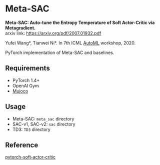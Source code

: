 # Meta-SAC
**Meta-SAC: Auto-tune the Entropy Temperature of Soft Actor-Critic via Metagradient.**   
arxiv link: https://arxiv.org/pdf/2007.01932.pdf

Yufei Wang*, Tianwei Ni*. In 7th ICML [AutoML](https://sites.google.com/view/automl2020/home?authuser=0) workshop, 2020.

PyTorch implementation of Meta-SAC and baselines.

## Requirements
- PyTorch 1.4+
- OpenAI Gym
- [Mujoco](https://www.roboti.us/license.html)

## Usage
- Meta-SAC: `meta_sac` directory
- SAC-v1, SAC-v2: `sac` directory
- TD3: `TD3` directory

## Reference
[pytorch-soft-actor-critic](https://github.com/pranz24/pytorch-soft-actor-critic)
